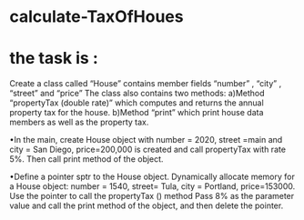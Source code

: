 ﻿# calculate-TaxOfHoues
# the task is : 
Create a class called “House” contains member fields
“number”
,
“city”
,
“street” and “price”
The class also contains two methods:
a)Method “propertyTax (double rate)” which computes and returns
the annual property tax for the house.
b)Method “print” which print house data members as well as the
property tax.

•In the main, create House object with number = 2020, street =main
and city = San Diego, price=200,000 is created and call propertyTax
with rate 5%. Then call print method of the object.

•Define a pointer sptr to the House object. Dynamically allocate
memory for a House object: number = 1540, street= Tula, city =
Portland, price=153000. Use the pointer to call the propertyTax ()
method Pass 8% as the parameter value and call the print method of
the object, and then delete the pointer.
